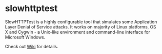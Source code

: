 # slowhttptest #

SlowHTTPTest is a highly configurable tool that simulates some Application Layer Denial of Service attacks. It works on majority of Linux platforms, OS X and Cygwin - a Unix-like environment and command-line interface for Microsoft Windows.

Check out [Wiki](https://github.com/shekyan/slowhttptest/wiki) for details.
